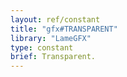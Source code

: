 ```yaml
---
layout: ref/constant
title: "gfx#TRANSPARENT"
library: "LameGFX"
type: constant
brief: Transparent.
---
```




